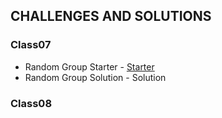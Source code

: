 ## CHALLENGES AND SOLUTIONS

### Class07

* Random Group Starter - [Starter](https://repl.it/DsBq/10)
* Random Group Solution - Solution

### Class08


